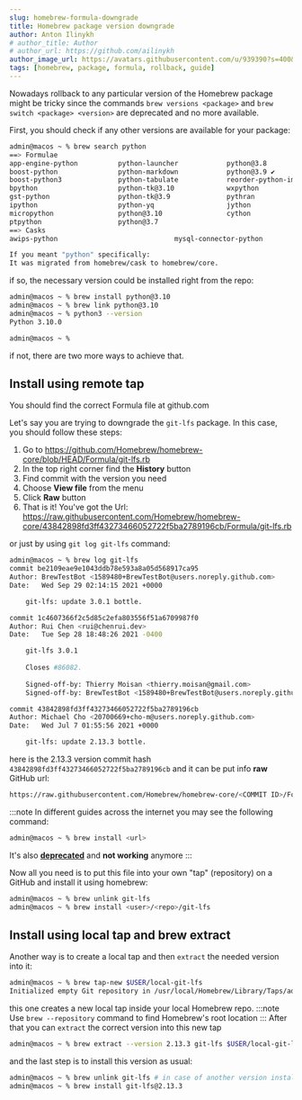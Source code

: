 ```yaml
---
slug: homebrew-formula-downgrade
title: Homebrew package version downgrade
author: Anton Ilinykh
# author_title: Author
# author_url: https://github.com/ailinykh
author_image_url: https://avatars.githubusercontent.com/u/939390?s=400&v=4
tags: [homebrew, package, formula, rollback, guide]
---
```


Nowadays rollback to any particular version of the Homebrew package might be tricky since the commands `brew versions <package>` and `brew switch <package> <version>` are deprecated and no more available.

<!--truncate-->

First, you should check if any other versions are available for your package:
```bash
admin@macos ~ % brew search python
==> Formulae
app-engine-python          python-launcher            python@3.8
boost-python               python-markdown            python@3.9 ✔
boost-python3              python-tabulate            reorder-python-imports
bpython                    python-tk@3.10             wxpython
gst-python                 python-tk@3.9              pythran
ipython                    python-yq                  jython
micropython                python@3.10                cython
ptpython                   python@3.7
==> Casks
awips-python                             mysql-connector-python

If you meant "python" specifically:
It was migrated from homebrew/cask to homebrew/core.
```
if so, the necessary version could be installed right from the repo:
```bash
admin@macos ~ % brew install python@3.10
admin@macos ~ % brew link python@3.10
admin@macos ~ % python3 --version                                                               
Python 3.10.0

admin@macos ~ % 
```
if not, there are two more ways to achieve that.

## Install using remote tap
You should find the correct Formula file at github.com

Let's say you are trying to downgrade the `git-lfs` package. In this case, you should follow these steps:
1. Go to https://github.com/Homebrew/homebrew-core/blob/HEAD/Formula/git-lfs.rb
2. In the top right corner find the __History__ button
3. Find commit with the version you need
4. Choose __View file__ from the menu
5. Click __Raw__ button
6. That is it! You've got the Url: https://raw.githubusercontent.com/Homebrew/homebrew-core/43842898fd3ff43273466052722f5ba2789196cb/Formula/git-lfs.rb

or just by using `git log git-lfs` command:
```bash {19}
admin@macos ~ % brew log git-lfs
commit be2109eae9e1043ddb78e593a8a05d568917ca95
Author: BrewTestBot <1589480+BrewTestBot@users.noreply.github.com>
Date:   Wed Sep 29 02:14:15 2021 +0000

    git-lfs: update 3.0.1 bottle.

commit 1c4607366f2c5d85c2efa803556f51a6709987f0
Author: Rui Chen <rui@chenrui.dev>
Date:   Tue Sep 28 18:48:26 2021 -0400

    git-lfs 3.0.1
    
    Closes #86082.
    
    Signed-off-by: Thierry Moisan <thierry.moisan@gmail.com>
    Signed-off-by: BrewTestBot <1589480+BrewTestBot@users.noreply.github.com>

commit 43842898fd3ff43273466052722f5ba2789196cb
Author: Michael Cho <20700669+cho-m@users.noreply.github.com>
Date:   Wed Jul 7 01:55:56 2021 +0000

    git-lfs: update 2.13.3 bottle.
```
here is the 2.13.3 version commit hash `43842898fd3ff43273466052722f5ba2789196cb` and it can be put info __raw__ GitHub url:
```bash
https://raw.githubusercontent.com/Homebrew/homebrew-core/<COMMIT ID>/Formula/git-lfs.rb
```
:::note
In different guides across the internet you may see the following command:
```bash
admin@macos ~ % brew install <url>
```
It's also [__deprecated__](https://brew.sh/2020/05/29/homebrew-2.3.0/#:~:text=brew%20install%20from%20a%20URL,beginning%20installation%20or%20locking%20dependencies.) and __not working__ anymore
:::

Now all you need is to put this file into your own "tap" (repository) on a GitHub and install it using homebrew:
```bash
admin@macos ~ % brew unlink git-lfs
admin@macos ~ % brew install <user>/<repo>/git-lfs
```
## Install using local tap and brew extract
Another way is to create a local tap and then `extract` the needed version into it:
```bash
admin@macos ~ % brew tap-new $USER/local-git-lfs
Initialized empty Git repository in /usr/local/Homebrew/Library/Taps/admin/homebrew-local-git-lfs/.git/
```
this one creates a new local tap inside your local Homebrew repo.
:::note
Use `brew --repository` command to find Homebrew's root location
:::
After that you can `extract` the correct version into this new tap
```bash
admin@macos ~ % brew extract --version 2.13.3 git-lfs $USER/local-git-lfs
```
and the last step is to install this version as usual:
```bash
admin@macos ~ % brew unlink git-lfs # in case of another version installed
admin@macos ~ % brew install git-lfs@2.13.3
```